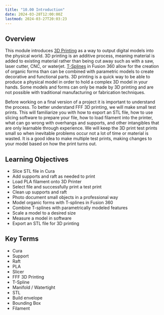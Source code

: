 ```yaml
---
title: "10.00 Introduction"
date: 2024-03-28T12:00:00Z
lastmod: 2024-03-27T20:03:23
---
```


## Overview

This module introduces [3D Printing](../../../../digital-fabrication/3d-printing/3d-printing.md) as a way to output digital models into the physical world. 3D printing is an additive process, meaning material is added to existing material rather than being cut away such as with a saw, laser cutter, CNC, or waterjet. [T-Splines](https://youtu.be/8vGrRR_TLEg) in Fusion 360 allow for the creation of organic forms than can be combined with parametric models to create decorative and functional parts. 3D printing is a quick way to be able to produce a physical model in order to hold a complex 3D model in your hands. Some models and forms can only be made by 3D printing and are not possible with traditional manufacturing or fabrication techniques.

Before working on a final version of a project it is important to understand the process. To better understand FFF 3D printing, we will make small test prints. This will familiarize you with how to export an STL file, how to use slicing software to prepare your file, how to load filament into the printer, what can go wrong with overhangs and supports, and other intangibles that are only learnable through experience. We will keep the 3D print test prints small so when inevitable problems occur not a lot of time or material is wasted. It is a good idea to make multiple test prints, making changes to your model based on how the print turns out.

## Learning Objectives

- Slice STL file in Cura
- Add supports and raft as needed to print
- Load PLA filament onto 3D Printer
- Select file and successfully print a test print
- Clean up supports and raft
- Photo document small objects in a professional way
- Model organic forms with T-splines in Fusion 360
- Combine T-splines with parametrically modeled features
- Scale a model to a desired size
- Measure a model in software
- Export an STL file for 3D printing

## Key Terms

- Cura
- Support
- Raft
- PLA
- Slicer
- FFF 3D Printing
- T-Spline
- Manifold / Watertight
- STL
- Build envelope
- Bounding Box
- Filament
